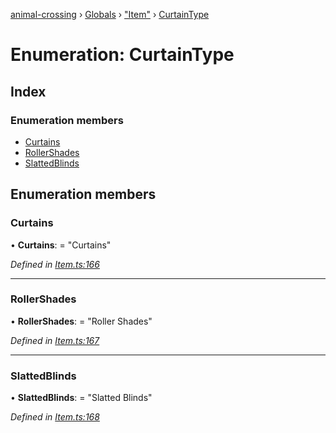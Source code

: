 [animal-crossing](../README.md) › [Globals](../globals.md) › ["Item"](../modules/_item_.md) › [CurtainType](_item_.curtaintype.md)

# Enumeration: CurtainType

## Index

### Enumeration members

* [Curtains](_item_.curtaintype.md#curtains)
* [RollerShades](_item_.curtaintype.md#rollershades)
* [SlattedBlinds](_item_.curtaintype.md#slattedblinds)

## Enumeration members

###  Curtains

• **Curtains**: = "Curtains"

*Defined in [Item.ts:166](https://github.com/Norviah/animal-crossing/blob/09a17bd/module/types/Item.ts#L166)*

___

###  RollerShades

• **RollerShades**: = "Roller Shades"

*Defined in [Item.ts:167](https://github.com/Norviah/animal-crossing/blob/09a17bd/module/types/Item.ts#L167)*

___

###  SlattedBlinds

• **SlattedBlinds**: = "Slatted Blinds"

*Defined in [Item.ts:168](https://github.com/Norviah/animal-crossing/blob/09a17bd/module/types/Item.ts#L168)*
